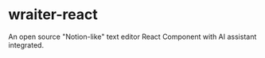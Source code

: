 # wraiter-react
An open source "Notion-like" text editor React Component with AI assistant integrated.
